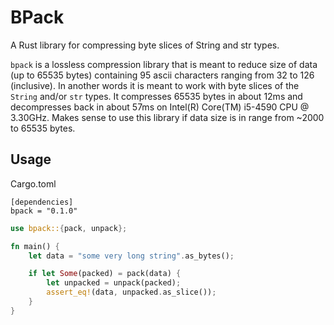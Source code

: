 # BPack

A Rust library for compressing byte slices of String and str types.

`bpack` is a lossless compression library that is meant to reduce size of data (up to 65535 bytes) containing 95 ascii characters ranging from 32 to 126 (inclusive). In another words it is meant to work with byte slices of the `String` and/or `str` types. It compresses 65535 bytes in about 12ms and decompresses back in about 57ms on Intel(R) Core(TM) i5-4590 CPU @ 3.30GHz. Makes sense to use this library if data size is in range from ~2000 to 65535 bytes.

## Usage
Cargo.toml
```
[dependencies]
bpack = "0.1.0"
```



```rust
use bpack::{pack, unpack};

fn main() {
    let data = "some very long string".as_bytes();

    if let Some(packed) = pack(data) {
        let unpacked = unpack(packed);
        assert_eq!(data, unpacked.as_slice());
    }
}

```

